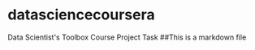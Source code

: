 datasciencecoursera
===================

Data Scientist's Toolbox Course Project Task
##This is a markdown file
